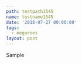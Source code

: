 ```yaml
---
path: testpath1545
name: testname1545
date: '2018-07-27 00:00:00'
tags:
  - meguroes
layout: post
---
```

Sample
